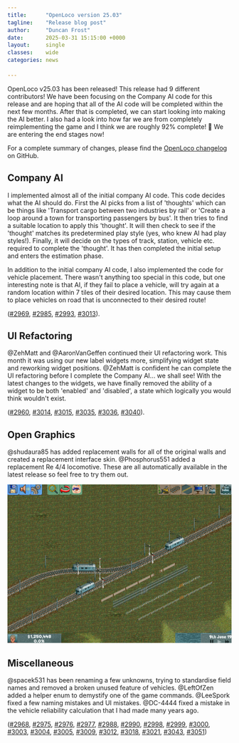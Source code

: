 ```yaml
---
title:      "OpenLoco version 25.03"
tagline:    "Release blog post"
author:     "Duncan Frost"
date:       2025-03-31 15:15:00 +0000
layout:     single
classes:    wide
categories: news

---
```


OpenLoco v25.03 has been released! This release had 9 different contributors!
We have been focusing on the Company AI code for this release and are
hoping that all of the AI code will be completed within the next few months. After that is
completed, we can start looking into making the AI better. I also had a look into how far we are
from completely reimplementing the game and I think we are roughly 92% complete! 🎉
We are entering the end stages now!

For a complete summary of changes, please find the
[OpenLoco changelog](https://github.com/OpenLoco/OpenLoco/releases/tag/v25.03) on GitHub.

## Company AI

I implemented almost all of the initial company AI code. This code decides what the AI should do.
First the AI picks from a list of 'thoughts' which can be things like 'Transport cargo between two
industries by rail' or 'Create a loop around a town for transporting passengers by bus'. It then
tries to find a suitable location to apply this 'thought'. It will then check to see if the
'thought' matches its predetermined play style (yes, who knew AI had play styles!). Finally, it will
decide on the types of track, station, vehicle etc. required to complete the 'thought'. It has then
completed the initial setup and enters the estimation phase.

In addition to the initial company AI code, I also implemented the code for vehicle placement. There
wasn't anything too special in this code, but one interesting note is that AI, if they fail to place
a vehicle, will try again at a random location within 7 tiles of their desired location. This may
cause them to place vehicles on road that is unconnected to their desired route!

([#2969](https://github.com/OpenLoco/OpenLoco/pull/2969),
[#2985](https://github.com/OpenLoco/OpenLoco/pull/2985),
[#2993](https://github.com/OpenLoco/OpenLoco/pull/2993),
[#3013](https://github.com/OpenLoco/OpenLoco/pull/3013)).

## UI Refactoring

@ZehMatt and @AaronVanGeffen continued their UI refactoring work. This month it was using our new
label widgets more, simplifying widget state and reworking widget positions. @ZehMatt is confident
he can complete the UI refactoring before I complete the Company AI... we shall see! With the
latest changes to the widgets, we have finally removed the ability of a widget to be both 'enabled'
and 'disabled', a state which logically you would think wouldn't exist.

([#2960](https://github.com/OpenLoco/OpenLoco/pull/2960),
[#3014](https://github.com/OpenLoco/OpenLoco/pull/3014),
[#3015](https://github.com/OpenLoco/OpenLoco/pull/3015),
[#3035](https://github.com/OpenLoco/OpenLoco/pull/3035),
[#3036](https://github.com/OpenLoco/OpenLoco/pull/3036),
[#3040](https://github.com/OpenLoco/OpenLoco/pull/3040)).

## Open Graphics

@shudaura85 has added replacement walls for all of the original walls and created a replacement
interface skin. @Phosphorus551 added a replacement Re 4/4 locomotive. These are all automatically
available in the latest release so feel free to try them out.

![New interface skin, Re 410, all new walls](/assets/img/25.03.NewSkinTrainWalls.png)

## Miscellaneous

@spacek531 has been renaming a few unknowns, trying to standardise field names and removed a broken
unused feature of vehicles. @LeftOfZen added a helper enum to demystify one of the game commands.
@LeeSpork fixed a few naming mistakes and UI mistakes. @DC-4444 fixed a mistake in the vehicle
reliability calculation that I had made many years ago.

([#2968](https://github.com/OpenLoco/OpenLoco/pull/2968),
[#2975](https://github.com/OpenLoco/OpenLoco/pull/2975),
[#2976](https://github.com/OpenLoco/OpenLoco/pull/2976),
[#2977](https://github.com/OpenLoco/OpenLoco/pull/2977),
[#2988](https://github.com/OpenLoco/OpenLoco/pull/2988),
[#2990](https://github.com/OpenLoco/OpenLoco/pull/2990),
[#2998](https://github.com/OpenLoco/OpenLoco/pull/2998),
[#2999](https://github.com/OpenLoco/OpenLoco/pull/2999),
[#3000](https://github.com/OpenLoco/OpenLoco/pull/3000),
[#3003](https://github.com/OpenLoco/OpenLoco/pull/3003),
[#3004](https://github.com/OpenLoco/OpenLoco/pull/3004),
[#3005](https://github.com/OpenLoco/OpenLoco/pull/3005),
[#3009](https://github.com/OpenLoco/OpenLoco/pull/3009),
[#3012](https://github.com/OpenLoco/OpenLoco/pull/3012),
[#3018](https://github.com/OpenLoco/OpenLoco/pull/3018),
[#3021](https://github.com/OpenLoco/OpenLoco/pull/3021),
[#3043](https://github.com/OpenLoco/OpenLoco/pull/3043),
[#3051](https://github.com/OpenLoco/OpenLoco/pull/3051))